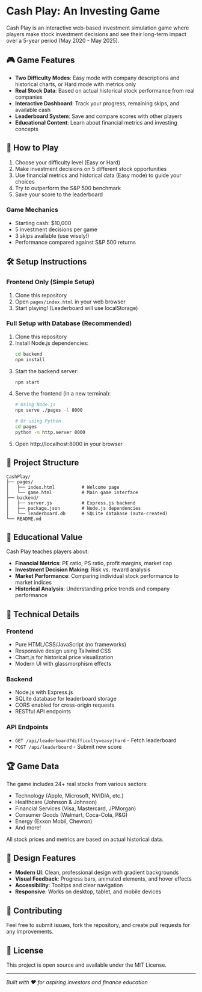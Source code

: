 # Cash Play: An Investing Game

Cash Play is an interactive web-based investment simulation game where players make stock investment decisions and see their long-term impact over a 5-year period (May 2020 - May 2025).

## 🎮 Game Features

- **Two Difficulty Modes**: Easy mode with company descriptions and historical charts, or Hard mode with metrics only
- **Real Stock Data**: Based on actual historical stock performance from real companies
- **Interactive Dashboard**: Track your progress, remaining skips, and available cash
- **Leaderboard System**: Save and compare scores with other players
- **Educational Content**: Learn about financial metrics and investing concepts

## 🚀 How to Play

1. Choose your difficulty level (Easy or Hard)
2. Make investment decisions on 5 different stock opportunities
3. Use financial metrics and historical data (Easy mode) to guide your choices
4. Try to outperform the S&P 500 benchmark
5. Save your score to the leaderboard

### Game Mechanics
- Starting cash: $10,000
- 5 investment decisions per game
- 3 skips available (use wisely!)
- Performance compared against S&P 500 returns

## 🛠 Setup Instructions

### Frontend Only (Simple Setup)
1. Clone this repository
2. Open `pages/index.html` in your web browser
3. Start playing! (Leaderboard will use localStorage)

### Full Setup with Database (Recommended)
1. Clone this repository
2. Install Node.js dependencies:
   ```bash
   cd backend
   npm install
   ```
3. Start the backend server:
   ```bash
   npm start
   ```
4. Serve the frontend (in a new terminal):
   ```bash
   # Using Node.js
   npx serve ./pages -l 8000
   
   # Or using Python
   cd pages
   python -m http.server 8000
   ```
5. Open http://localhost:8000 in your browser

## 📁 Project Structure

```
CashPlay/
├── pages/
│   ├── index.html          # Welcome page
│   └── game.html           # Main game interface
├── backend/
│   ├── server.js           # Express.js backend
│   ├── package.json        # Node.js dependencies
│   └── leaderboard.db      # SQLite database (auto-created)
└── README.md
```

## 🎯 Educational Value

Cash Play teaches players about:
- **Financial Metrics**: PE ratio, PS ratio, profit margins, market cap
- **Investment Decision Making**: Risk vs. reward analysis
- **Market Performance**: Comparing individual stock performance to market indices
- **Historical Analysis**: Understanding price trends and company performance

## 💾 Technical Details

### Frontend
- Pure HTML/CSS/JavaScript (no frameworks)
- Responsive design using Tailwind CSS
- Chart.js for historical price visualization
- Modern UI with glassmorphism effects

### Backend
- Node.js with Express.js
- SQLite database for leaderboard storage
- CORS enabled for cross-origin requests
- RESTful API endpoints

### API Endpoints
- `GET /api/leaderboard?difficulty=easy|hard` - Fetch leaderboard
- `POST /api/leaderboard` - Submit new score

## 🏆 Game Data

The game includes 24+ real stocks from various sectors:
- Technology (Apple, Microsoft, NVIDIA, etc.)
- Healthcare (Johnson & Johnson)
- Financial Services (Visa, Mastercard, JPMorgan)
- Consumer Goods (Walmart, Coca-Cola, P&G)
- Energy (Exxon Mobil, Chevron)
- And more!

All stock prices and metrics are based on actual historical data.

## 🎨 Design Features

- **Modern UI**: Clean, professional design with gradient backgrounds
- **Visual Feedback**: Progress bars, animated elements, and hover effects
- **Accessibility**: Tooltips and clear navigation
- **Responsive**: Works on desktop, tablet, and mobile devices

## 🤝 Contributing

Feel free to submit issues, fork the repository, and create pull requests for any improvements.

## 📄 License

This project is open source and available under the MIT License.

---

*Built with ❤️ for aspiring investors and finance education* 